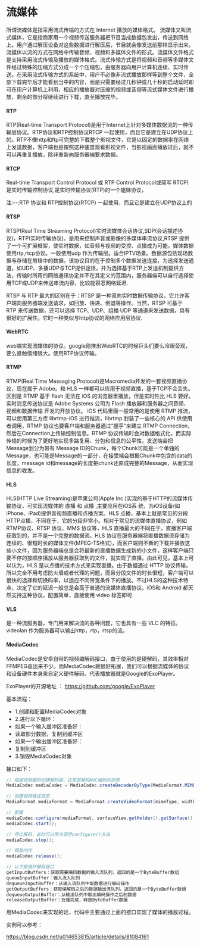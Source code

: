 # 流媒体

所谓流媒体是指采用流式传输的方式在 Internet 播放的媒体格式。 流媒体又叫流式媒体，它是指商家用一个视频传送服务器把节目当成数据包发出，传送到网络上。用户通过解压设备对这些数据进行解压后，节目就会像发送前那样显示出来。流媒体以流的方式在网络中传输音频、视频和多媒体文件的形式。流媒体文件格式是支持采用流式传输及播放的媒体格式。流式传输方式是将视频和音频等多媒体文件经过特殊的压缩方式分成一个个压缩包，由服务器向用户计算机连续、实时传送。在采用流式传输方式的系统中，用户不必像非流式播放那样等到整个文件，全部下载完毕后才能看到当中的内容，而是只需要经过几秒钟或几十秒的启动延时即可在用户计算机上利用，相应的播放器对压缩的视频或音频等流式媒体文件进行播放，剩余的部分将继续进行下载，直至播放完毕。

#### RTP

RTP(Real-time Transport Protocol)是用于Internet上针对多媒体数据流的一种传输层协议。RTP协议和RTP控制协议RTCP 一起使用，而且它是建立在UDP协议上的。RTP不像http和ftp可完整的下载整个影视文件，它是以固定的数据率在网络上发送数据，客户端也是按照这种速度观看影视文件，当影视画面播放过后，就不可以再重复播放，除非重新向服务器端要求数据。

#### RTCP

Real-time Transport Control Protocol 或 RTP Control Protocol或简写 RTCP)是实时传输控制协议,是实时传输协议(RTP)的一个姐妹协议，

注:--:RTP 协议和 RTP控制协议(RTCP) 一起使用，而且它是建立在UDP协议上的

#### RTSP

RTSP(Real Time Streaming Protocol)实时流媒体会话协议,SDP(会话描述协议)，RTP(实时传输协议)。是用来控制声音或影像的多媒体串流协议,RTSP 提供了一个可扩展框架，使实时数据，如音频与视频的受控、点播成为可能。媒体数据使用rtp,rtcp协议。一般使用udp 作为传输层。适合IPTV场景。数据源包括现场数据与存储在剪辑中的数据。该协议目的在于控制多个数据发送连接，为选择发送通道，如UDP、多播UDP与TCP提供途径，并为选择基于RTP上发送机制提供方法，传输时所用的网络通讯协定并不在其定义的范围内，服务器端可以自行选择使用TCP或UDP来传送串流内容，比较能容忍网络延迟.


RTSP 与 RTP 最大的区别在于：RTSP 是一种双向实时数据传输协议，它允许客户端向服务器端发送请求，如回放、快进、倒退等操作。当然，RTSP 可基于 RTP 来传送数据，还可以选择 TCP、UDP、组播 UDP 等通道来发送数据，具有很好的扩展性。它时一种类似与http协议的网络应用层协议.

#### WebRTC

web端实现流媒体的协议。google刚推出WebRTC的时候巨头们要么冷眼旁观，要么抵触情绪很大。使用RTP协议传输。

#### RTMP

RTMP(Real Time Messaging Protocol)是Macromedia开发的一套视频直播协议，现在属于 Adobe。和 HLS 一样都可以应用于视频直播，基于TCP不会丢失。区别是 RTMP 基于 flash 无法在 iOS 的浏览器里播放，但是实时性比 HLS 要好。实时消息传送协议是 Adobe Systems 公司为 Flash 播放器和服务器之间音频、视频和数据传输 开发的开放协议。 iOS 代码里面一般常用的是使用 RTMP 推流，可以使用第三方库 librtmp-iOS 进行推流，librtmp 封装了一些核心的 API 供使用者调用，RTMP 协议也要客户端和服务器通过“握手”来建立 RTMP Connection，然后在Connection上传输控制信息。RTMP 协议传输时会对数据格式化，而实际传输的时候为了更好地实现多路复用、分包和信息的公平性，发送端会把Message划分为带有 Message ID的Chunk，每个Chunk可能是一个单独的Message，也可能是Message的一部分，在接受端会根据Chunk中包含的data的长度，message id和message的长度把chunk还原成完整的Message，从而实现信息的收发。

#### HLS

HLS(HTTP Live Streaming)是苹果公司(Apple Inc.)实现的基于HTTP的流媒体传输协议，可实现流媒体的 直播 和 点播 ,主要应用在iOS系
统，为iOS设备(如iPhone、iPad)提供音视频直播和点播方案。HLS 点播，基本上就是常见的分段HTTP点播，不同在于，它的分段非常小。相对于常见的流媒体直播协议，例如RTMP协议、RTSP 协议、MMS 协议等，HLS 直播最大的不同在于，直播客户端获取到的，并不是一个完整的数据流。HLS 协议在服务器端将直播数据流存储为连续的、很短时长的媒体文件(MPEG-TS格式)，而客户端则不断的下载并播放这些小文件，因为服务器端总是会将最新的直播数据生成新的小文件，这样客户端只要不停的按顺序播放从服务器获取到的文件，就实现了直播。由此可见，基本上可以认为，HLS 是以点播的技术方式来实现直播。由于数据通过 HTTP 协议传输，所以完全不用考虑防火墙或者代理的问题，而且分段文件的时长很短，客户端可以很快的选择和切换码率，以适应不同带宽条件下的播放。不过HLS的这种技术特点，决定了它的延迟一般总是会高于普通的流媒体直播协议。iOS和 Android 都天然支持这种协议，配置简单，直接使用 video 标签即可

#### VLS

是一种流服务器，专门用来解决流的各种问题，它也具有一些 VLC 的特征。 videolan 作为服务器可以输出http，rtp，rtsp的流。

#### MediaCodec

MediaCodec是安卓自带的视频编解码接口，由于使用的是硬解码，其效率相对FFMPEG高出来不少。而MediaCodec就很好拓展，我们可以根据流媒体的协议和设备硬件本身来自定义硬件解码，代表播放器就是Google的ExoPlayer。

ExoPlayer的开源地址 ： https://github.com/google/ExoPlayer

基本流程：

- 1.创建和配置MediaCodec对象
- 2.进行以下循环：
- 如果一个输入缓冲区准备好：
- 读取部分数据，复制到缓冲区
- 如果一个输出缓冲区准备好：
- 复制到缓冲区
- 3.销毁MediaCodec对象

接口如下：

```java
// 根据视频编码创建解码器，这里是解码AVC编码的视频
MediaCodec mediaCodec = MediaCodec.createDecoderByType(MediaFormat.MIMETYPE_VIDEO_AVC);

// 创建视频格式信息
MediaFormat mediaFormat = MediaFormat.createVideoFormat(mimeType, width, height);

// 配置
mediaCodec.configure(mediaFormat, surfaceView.getHolder().getSurface(), null, 0);
mediaCodec.start();

// 停止解码，此时可以再次调用configure()方法
mediaCodec.stop();

// 释放内存
mediaCodec.release();

// 以下是循环解码接口
getInputBuffers：获取需要编码数据的输入流队列，返回的是一个ByteBuffer数组 
queueInputBuffer：输入流入队列 
dequeueInputBuffer：从输入流队列中取数据进行编码操作 
getOutputBuffers：获取编解码之后的数据输出流队列，返回的是一个ByteBuffer数组 
dequeueOutputBuffer：从输出队列中取出编码操作之后的数据 
releaseOutputBuffer：处理完成，释放ByteBuffer数据 
```

用MediaCodec来实现的话，代码中主要通过上面的接口实现了媒体的播放过程。

实例可以参考：

https://blog.csdn.net/u014653815/article/details/81084161
